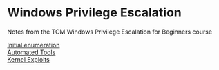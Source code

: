 # Windows Privilege Escalation
Notes from the TCM Windows Privilege Escalation for Beginners course

[Initial enumeration](https://github.com/Nater-aide/WinPrivEsc/blob/main/Notes/InitialEnumeration.md)  
[Automated Tools](https://github.com/Nater-aide/WinPrivEsc/blob/main/Notes/Automatedtools.md)  
[Kernel Exploits](https://github.com/Nater-aide/WinPrivEsc/blob/main/Notes/Kernelexploit.md)  
